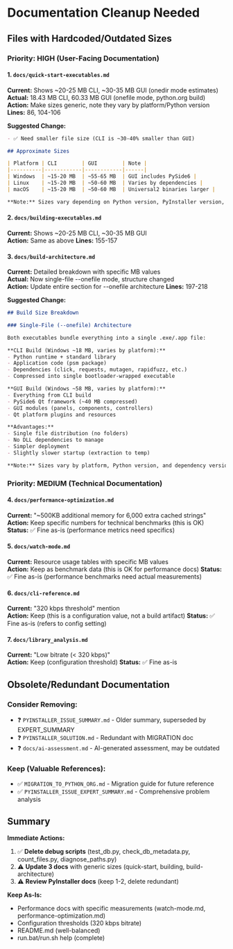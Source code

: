 # Documentation Cleanup Needed

## Files with Hardcoded/Outdated Sizes

### Priority: HIGH (User-Facing Documentation)

#### 1. `docs/quick-start-executables.md`
**Current:** Shows ~20-25 MB CLI, ~30-35 MB GUI (onedir mode estimates)  
**Actual:** 18.43 MB CLI, 60.33 MB GUI (onefile mode, python.org build)  
**Action:** Make sizes generic, note they vary by platform/Python version
**Lines:** 86, 104-106

**Suggested Change:**
```markdown
- ✅ Need smaller file size (CLI is ~30-40% smaller than GUI)

## Approximate Sizes

| Platform | CLI        | GUI        | Note |
|----------|------------|------------|------|
| Windows  | ~15-20 MB  | ~55-65 MB  | GUI includes PySide6 |
| Linux    | ~15-20 MB  | ~50-60 MB  | Varies by dependencies |
| macOS    | ~15-20 MB  | ~50-60 MB  | Universal2 binaries larger |

**Note:** Sizes vary depending on Python version, PyInstaller version, and build configuration.
```

#### 2. `docs/building-executables.md`
**Current:** Shows ~20-25 MB CLI, ~30-35 MB GUI  
**Action:** Same as above
**Lines:** 155-157

#### 3. `docs/build-architecture.md`
**Current:** Detailed breakdown with specific MB values  
**Actual:** Now single-file --onefile mode, structure changed  
**Action:** Update entire section for --onefile architecture
**Lines:** 197-218

**Suggested Change:**
```markdown
## Build Size Breakdown

### Single-File (--onefile) Architecture

Both executables bundle everything into a single .exe/.app file:

**CLI Build (Windows ~18 MB, varies by platform):**
- Python runtime + standard library
- Application code (psm package)
- Dependencies (click, requests, mutagen, rapidfuzz, etc.)
- Compressed into single bootloader-wrapped executable

**GUI Build (Windows ~58 MB, varies by platform):**
- Everything from CLI build
- PySide6 Qt framework (~40 MB compressed)
- GUI modules (panels, components, controllers)
- Qt platform plugins and resources

**Advantages:**
- Single file distribution (no folders)
- No DLL dependencies to manage
- Simpler deployment
- Slightly slower startup (extraction to temp)

**Note:** Sizes vary by platform, Python version, and dependency versions.
```

### Priority: MEDIUM (Technical Documentation)

#### 4. `docs/performance-optimization.md`
**Current:** "~500KB additional memory for 6,000 extra cached strings"  
**Action:** Keep specific numbers for technical benchmarks (this is OK)
**Status:** ✅ Fine as-is (performance metrics need specifics)

#### 5. `docs/watch-mode.md`
**Current:** Resource usage tables with specific MB values  
**Action:** Keep as benchmark data (this is OK for performance docs)
**Status:** ✅ Fine as-is (performance benchmarks need actual measurements)

#### 6. `docs/cli-reference.md`
**Current:** "320 kbps threshold" mention  
**Action:** Keep (this is a configuration value, not a build artifact)
**Status:** ✅ Fine as-is (refers to config setting)

#### 7. `docs/library_analysis.md`
**Current:** "Low bitrate (< 320 kbps)"  
**Action:** Keep (configuration threshold)
**Status:** ✅ Fine as-is

## Obsolete/Redundant Documentation

### Consider Removing:
- ❓ `PYINSTALLER_ISSUE_SUMMARY.md` - Older summary, superseded by EXPERT_SUMMARY
- ❓ `PYINSTALLER_SOLUTION.md` - Redundant with MIGRATION doc
- ❓ `docs/ai-assessment.md` - AI-generated assessment, may be outdated

### Keep (Valuable References):
- ✅ `MIGRATION_TO_PYTHON_ORG.md` - Migration guide for future reference
- ✅ `PYINSTALLER_ISSUE_EXPERT_SUMMARY.md` - Comprehensive problem analysis

## Summary

**Immediate Actions:**
1. ✅ **Delete debug scripts** (test_db.py, check_db_metadata.py, count_files.py, diagnose_paths.py)
2. ⚠️ **Update 3 docs** with generic sizes (quick-start, building, build-architecture)
3. ⚠️ **Review PyInstaller docs** (keep 1-2, delete redundant)

**Keep As-Is:**
- Performance docs with specific measurements (watch-mode.md, performance-optimization.md)
- Configuration thresholds (320 kbps bitrate)
- README.md (well-balanced)
- run.bat/run.sh help (complete)
